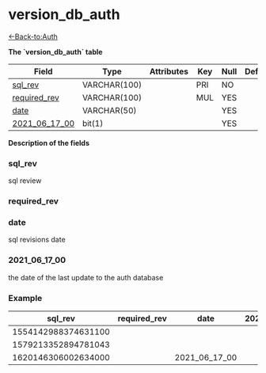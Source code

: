 # version_db_auth

[<-Back-to:Auth](database-auth.md)

**The \`version_db_auth\` table**

| Field              | Type         | Attributes | Key | Null | Default | Extra | Comment |
|--------------------|--------------|------------|-----|------|---------|-------|---------|
| [sql_rev][1]       | VARCHAR(100) |            | PRI | NO   |         |       |         |
| [required_rev][2]  | VARCHAR(100) |            | MUL | YES  |         |       |         |
| [date][3]          | VARCHAR(50)  |            |     | YES  |         |       |         |
| [2021_06_17_00][4] | bit(1)       |            |     | YES  |         |       |         |

[1]: #sql_rev
[2]: #required_rev
[3]: #2020_02_07_00
[4]: #2021_06_17_00

**Description of the fields**

### sql_rev

sql review

### required_rev

### date 

sql revisions date

### 2021_06_17_00

the date of the last update to the auth database

### Example

| sql_rev             | required_rev | date          | 2021_06_17_00 |
|---------------------|--------------|---------------|---------------|
| 1554142988374631100 |              |               |               |
| 1579213352894781043 |              |               |               |
| 1620146306002634000 |              | 2021_06_17_00 |               |
